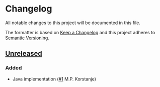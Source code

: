 # Changelog

All notable changes to this project will be documented in this file.

The formatter is based on [Keep a Changelog](https://keepachangelog.com/en/1.0.0/)
and this project adheres to [Semantic Versioning](https://semver.org/spec/v2.0.0.html).

## [Unreleased]
### Added
- Java implementation ([#1](https://github.com/cucumber/pretty-formatter/pull/1) M.P. Korstanje)

[Unreleased]: https://github.com/cucumber/pretty-formatter/compare/f21831df98c5e57a53950a92b068df8321e45bce...HEAD
